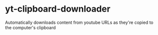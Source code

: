 # yt-clipboard-downloader
Automatically downloads content from youtube URLs as they're copied to the computer's clipboard
